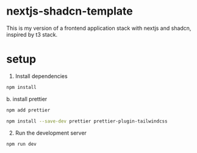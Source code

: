 
# nextjs-shadcn-template
This is my version of a frontend application stack with nextjs and shadcn, inspired by t3 stack.

# setup

1. Install dependencies
```bash
npm install
```
  b. install prettier 
```bash
npm add prettier

npm install --save-dev prettier prettier-plugin-tailwindcss
```

2. Run the development server
```bash
npm run dev
```

